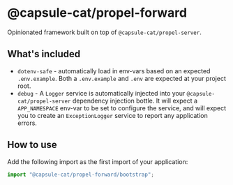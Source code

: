 # @capsule-cat/propel-forward

Opinionated framework built on top of `@capsule-cat/propel-server`.

## What's included

* `dotenv-safe` - automatically load in env-vars based on an expected `.env.example`. Both a `.env.example` and `.env` are expected at your project root.
* `debug` - A `Logger` service is automatically injected into your `@capsule-cat/propel-server` dependency injection bottle. It will expect a `APP_NAMESPACE` env-var to be set to configure the service, and will expect you to create an `ExceptionLogger` service to report any application errors.

## How to use

Add the following import as the first import of your application:

```ts
import "@capsule-cat/propel-forward/bootstrap";
```
